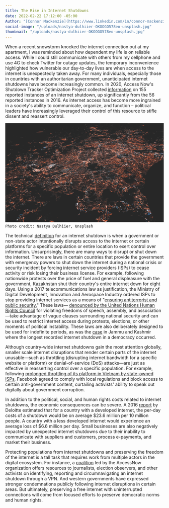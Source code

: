 ```yaml
---
title: The Rise in Internet Shutdowns
date: 2022-02-22 17:12:00 -05:00
Author: "[Connor Mackenzie](https://www.linkedin.com/in/connor-mackenzie/)"
social-image: "/uploads/nastya-dulhiier-OKOOGO578eo-unsplash.jpg"
thumbnail: "/uploads/nastya-dulhiier-OKOOGO578eo-unsplash.jpg"
---
```


When a recent snowstorm knocked the internet connection out at my apartment, I was reminded about how dependent my life is on reliable access. While I could still communicate with others from my cellphone and use 4G to check Twitter for outage updates, the temporary inconvenience highlighted how vulnerable our day-to-day lives are when access to the internet is unexpectedly taken away. For many individuals, especially those in countries with an authoritarian government, unanticipated internet shutdowns have become increasingly common. In 2020, Access Now's Shutdown Tracker Optimization Project collected [information](https://www.accessnow.org/keepiton/) on 155 reported instances of an internet shutdown, up significantly from the 56 reported instances in 2016. As internet access has become more ingrained in a society's ability to communicate, organize, and function – political leaders have increasingly leveraged their control of this resource to stifle dissent and reassert control.

<!--more-->

![nastya-dulhiier-OKOOGO578eo-unsplash.jpg](/uploads/nastya-dulhiier-OKOOGO578eo-unsplash.jpg)\
`Photo credit: Nastya Dulhiier, Unsplash`

The technical [definition](https://www.trtworld.com/magazine/explained-how-do-internet-shutdowns-work-44212) for an internet shutdown is when a government or non-state actor intentionally disrupts access to the internet or certain platforms for a specific population or entire location to exert control over information. Unsurprisingly, there are many ways to disrupt or shut down the internet. There are laws in certain countries that provide the government with emergency powers to shut down the internet during a national crisis or security incident by forcing internet service providers (ISPs) to cease activity or risk losing their business license. For example, following nationwide protests over the price of fuel and general displeasure with the government, Kazakhstan shut their country's entire internet down for eight days. Using a 2017 telecommunications law as justification, the Ministry of Digital Development, Innovation and Aerospace Industry ordered ISPs to stop providing internet services as a means of "[ensuring antiterrorist and public security.](https://www.nytimes.com/2022/02/18/technology/kazakhstan-internet-russia-ukraine.html)" These laws— [denounced by the United Nations Human Rights Council](https://news.un.org/en/story/2021/07/1095142) for violating freedoms of speech, assembly, and association—take advantage of vague clauses surrounding national security and can be used to restrict internet access during protests, elections, or other moments of political instability. These laws are also deliberately designed to be used for indefinite periods, as was the [case](https://www.accessnow.org/who-is-shutting-down-the-internet-in-2021/) in Jammu and Kashmir where the longest recorded internet shutdown in a democracy occurred.

Although country-wide internet shutdowns gain the most attention globally, smaller scale internet disruptions that render certain parts of the internet unusable—such as throttling (disrupting internet bandwidth for a specific website or platform) or denial-of-service (DoS) attacks—are just as effective in reasserting control over a specific population. For example, following [prolonged throttling of its platform in Vietnam by state-owned ISPs](https://www.rollingstone.com/politics/politics-news/facebook-vietnam-censorship-1247323/), Facebook agreed to comply with local regulations and block access to certain anti-government content, curtailing activists' ability to speak out digitally about government corruption.

In addition to the political, social, and human rights costs related to internet shutdowns, the economic consequences can be severe. A 2016 [report](https://www2.deloitte.com/global/en/pages/technology-media-and-telecommunications/articles/the-economic-impact-of-disruptions-to-internet-connectivity-report-for-facebook.html) by Deloitte estimated that for a country with a developed internet, the per-day costs of a shutdown would be on average $23.6 million per 10 million people. A country with a less developed internet would experience an average loss of $6.6 million per day. Small businesses are also negatively impacted by unexpected internet shutdowns due to their inability to communicate with suppliers and customers, process e-payments, and market their business.

Protecting populations from internet shutdowns and preserving the freedom of the internet is a tall task that requires work from multiple actors in the digital ecosystem. For instance, a [coalition](https://www.accessnow.org/keepiton/) led by the AccessNow organization offers resources to journalists, election observers, and other activists on identifying, reporting and circumnavigating an internet shutdown through a VPN. And western governments have expressed stronger condemnations publicly following internet disruptions in certain areas. But ultimately, preserving a free internet with uninterrupted connections will come from focused efforts to preserve democratic norms and human rights. 